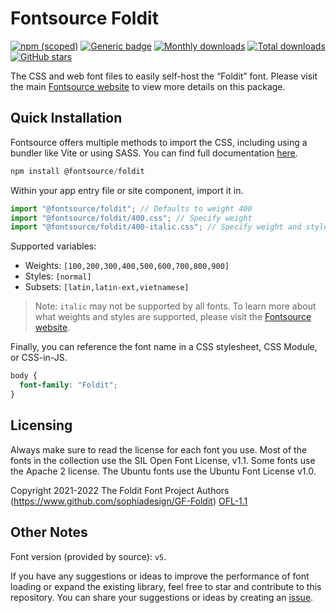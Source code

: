 # Fontsource Foldit

[![npm (scoped)](https://img.shields.io/npm/v/@fontsource/foldit?color=brightgreen)](https://www.npmjs.com/package/@fontsource/foldit) [![Generic badge](https://img.shields.io/badge/fontsource-passing-brightgreen)](https://github.com/fontsource/fontsource) [![Monthly downloads](https://badgen.net/npm/dm/@fontsource/foldit)](https://github.com/fontsource/fontsource) [![Total downloads](https://badgen.net/npm/dt/@fontsource/foldit)](https://github.com/fontsource/fontsource) [![GitHub stars](https://img.shields.io/github/stars/fontsource/fontsource.svg?style=social&label=Star)](https://github.com/fontsource/fontsource/stargazers)

The CSS and web font files to easily self-host the “Foldit” font. Please visit the main [Fontsource website](https://fontsource.org/fonts/foldit) to view more details on this package.

## Quick Installation

Fontsource offers multiple methods to import the CSS, including using a bundler like Vite or using SASS. You can find full documentation [here](https://fontsource.org/docs/getting-started/introduction).

```javascript
npm install @fontsource/foldit
```

Within your app entry file or site component, import it in.

```javascript
import "@fontsource/foldit"; // Defaults to weight 400
import "@fontsource/foldit/400.css"; // Specify weight
import "@fontsource/foldit/400-italic.css"; // Specify weight and style
```

Supported variables:
- Weights: `[100,200,300,400,500,600,700,800,900]`
- Styles: `[normal]`
- Subsets: `[latin,latin-ext,vietnamese]`

> Note: `italic` may not be supported by all fonts. To learn more about what weights and styles are supported, please visit the [Fontsource website](https://fontsource.org/fonts/foldit).

Finally, you can reference the font name in a CSS stylesheet, CSS Module, or CSS-in-JS.

```css
body {
  font-family: "Foldit";
}
```

## Licensing
Always make sure to read the license for each font you use. Most of the fonts in the collection use the SIL Open Font License, v1.1. Some fonts use the Apache 2 license. The Ubuntu fonts use the Ubuntu Font License v1.0.

Copyright 2021-2022 The Foldit Font Project Authors (https://www.github.com/sophiadesign/GF-Foldit)
[OFL-1.1](http://scripts.sil.org/OFL)

## Other Notes
Font version (provided by source): `v5`.

If you have any suggestions or ideas to improve the performance of font loading or expand the existing library, feel free to star and contribute to this repository. You can share your suggestions or ideas by creating an [issue](https://github.com/fontsource/fontsource/issues).